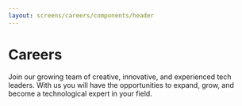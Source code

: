 ```yaml
---
layout: screens/careers/components/header
---
```


# Careers

Join our growing team of creative, innovative, and experienced tech leaders. With us you will have the opportunities to expand, grow, and become a technological expert in your field.
